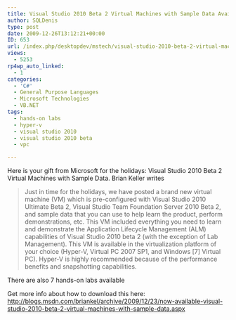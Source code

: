 ```yaml
---
title: Visual Studio 2010 Beta 2 Virtual Machines with Sample Data Available
author: SQLDenis
type: post
date: 2009-12-26T13:12:21+00:00
ID: 653
url: /index.php/desktopdev/mstech/visual-studio-2010-beta-2-virtual-machin/
views:
  - 5253
rp4wp_auto_linked:
  - 1
categories:
  - 'C#'
  - General Purpose Languages
  - Microsoft Technologies
  - VB.NET
tags:
  - hands-on labs
  - hyper-v
  - visual studio 2010
  - visual studio 2010 beta
  - vpc

---
```

Here is your gift from Microsoft for the holidays: Visual Studio 2010 Beta 2 Virtual Machines with Sample Data. Brian Keller writes

> Just in time for the holidays, we have posted a brand new virtual machine (VM) which is pre-configured with Visual Studio 2010 Ultimate Beta 2, Visual Studio Team Foundation Server 2010 Beta 2, and sample data that you can use to help learn the product, perform demonstrations, etc. This VM included everything you need to learn and demonstrate the Application Lifecycle Management (ALM) capabilities of Visual Studio 2010 beta 2 (with the exception of Lab Management). This VM is available in the virtualization platform of your choice (Hyper-V, Virtual PC 2007 SP1, and Windows [7] Virtual PC). Hyper-V is highly recommended because of the performance benefits and snapshotting capabilities.

There are also 7 hands-on labs available

Get more info about how to download this here: http://blogs.msdn.com/briankel/archive/2009/12/23/now-available-visual-studio-2010-beta-2-virtual-machines-with-sample-data.aspx